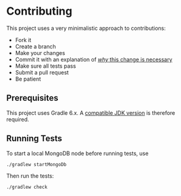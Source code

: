 # Contributing

This project uses a very minimalistic approach to contributions:

 * Fork it
 * Create a branch
 * Make your changes
 * Commit it with an explanation of [*why* this change is necessary](https://chris.beams.io/posts/git-commit/#why-not-how)
 * Make sure all tests pass
 * Submit a pull request
 * Be patient

## Prerequisites

This project uses Gradle 6.x. A [compatible JDK version](https://docs.gradle.org/current/userguide/compatibility.html#java) is therefore required. 

## Running Tests

To start a local MongoDB node before running tests, use

``` shell
./gradlew startMongoDb
```

Then run the tests:

``` shell
./gradlew check
```
